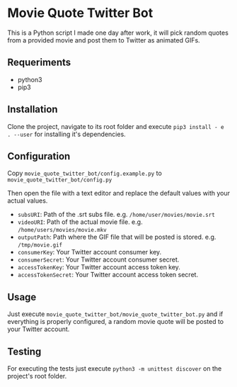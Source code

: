 # Movie Quote Twitter Bot

This is a Python script I made one day after work, it will pick random quotes from a provided movie and post them to Twitter as animated GIFs.

## Requeriments

* python3
* pip3

## Installation

Clone the project, navigate to its root folder and execute `pip3 install - e . --user` for installing it's dependencies.

## Configuration

Copy `movie_quote_twitter_bot/config.example.py` to `movie_quote_twitter_bot/config.py`

Then open the file with a text editor and replace the default values with your actual values.

* `subsURI`: Path of the .srt subs file. e.g. `/home/user/movies/movie.srt`
* `videoURI`: Path of the actual movie file. e.g. `/home/users/movies/movie.mkv`
* `outputPath`: Path where the GIF file that will be posted is stored. e.g. `/tmp/movie.gif`
* `consumerKey`: Your Twitter account consumer key.
* `consumerSecret`: Your Twitter account consumer secret.
* `accessTokenKey`: Your Twitter account access token key.
* `accessTokenSecret`: Your Twitter account access token secret.

## Usage

Just execute `movie_quote_twitter_bot/movie_quote_twitter_bot.py` and if everything is properly configured, a random movie quote will be posted to your Twitter account.

## Testing

For executing the tests just execute `python3 -m unittest discover` on the project's root folder.
